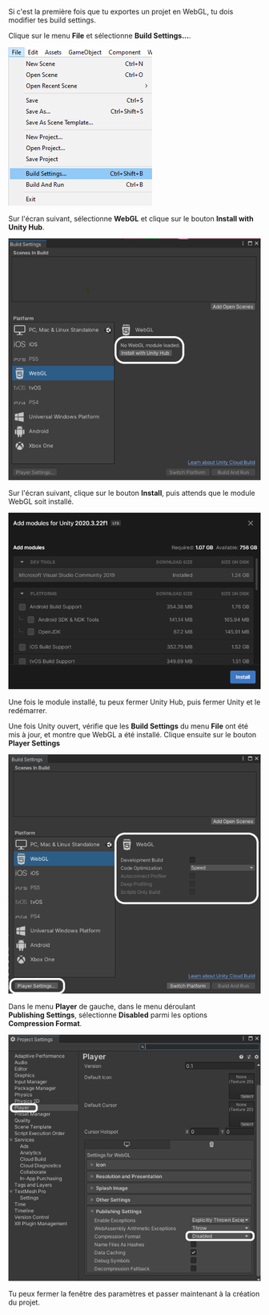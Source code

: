 Si c'est la première fois que tu exportes un projet en WebGL, tu dois modifier tes build settings.

Clique sur le menu **File** et sélectionne **Build Settings...**.

![Menu File sélectionné et Build Settings en surbrillance](images/1_file_build_settings.png)

Sur l'écran suivant, sélectionne **WebGL** et clique sur le bouton **Install with Unity Hub**.

![L'option WebGL est sélectionnée et le bouton Install with Unity Hub en surbrillance](images/2_install_webgl.png)

Sur l'écran suivant, clique sur le bouton **Install**, puis attends que le module WebGL soit installé.

![Écran Add modules avec le bouton Install en surbrillance](images/3_add_modules.png)

Une fois le module installé, tu peux fermer Unity Hub, puis fermer Unity et le redémarrer.

Une fois Unity ouvert, vérifie que les **Build Settings** du menu **File** ont été mis à jour, et montre que WebGL a été installé. Clique ensuite sur le bouton **Player Settings**

![La fenêtre Build Settings est affichée avec les options WebGL en surbrillance et le bouton Player Settings en surbrillance](images/5_webgl_installed.png)

Dans le menu **Player** de gauche, dans le menu déroulant **Publishing Settings**, sélectionne **Disabled** parmi les options **Compression Format**.

![Fenêtre Project setting avec le menu Player en surbrillance et Compression format défini sur Disabled et en surbrillance](images/6_disable_compression.png)

Tu peux fermer la fenêtre des paramètres et passer maintenant à la création du projet.
